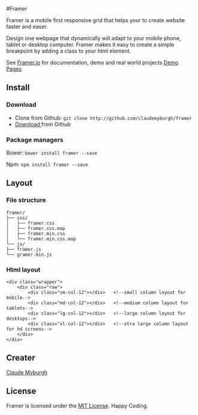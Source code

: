 #Framer

Framer is a mobile first responsive grid that helps your to create website faster and easer.

Design one webpage that dynamically will adapt  to your mobile phone, tablet or desktop computer.
Framer makes it easy to create a simple breakpoint by adding a class to your html element.

See [Framer.io](http://framer.io) for documentation, demo and real world projects
[Demo Pages](http://claudemyburgh.github.io/Framer/build/index.html)
## Install
### Download
+ Clone from Github:  ` git clone http://github.com/claudemyburgh/framer `
+ [Download ]() from Github


### Package managers
Bower: `bower install framer --save`

Npm: `npm install framer --save`

## Layout

### File structure

    framer/
    ├── css/
    │   ├── framer.css
    │   ├── framer.css.map
    │   ├── framer.min.css
    │   └── framer.min.css.map
    └── js/
    ├── framer.js
    └── gramer.min.js



### Html layout
    <div class="wrapper">
		<div class="row">
			<div class="sm-col-12"></div>	<!--small column layout for mobile-->
			<div class="md-col-12"></div>	<!--medium column layout for tablets-->
			<div class="lg-col-12"></div>	<!--large column layout for desktops-->
			<div class="xl-col-12"></div>	<!--xtra large column layout for hd screens-->
		</div>
	</div>


## Creater
[Claude Myburgh](http://github.com/claudemyburgh)


## License
Framer is licensed under the [MIT License](). Happy Coding.
